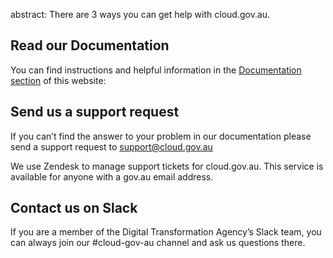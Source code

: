 abstract: There are 3 ways you can get help with cloud.gov.au.

## Read our Documentation

You can find instructions and helpful information in the [Documentation section](/) of this website:

## Send us a support request

If you can’t find the answer to your problem in our documentation please send a support request to [support@cloud.gov.au](mailto:support@cloud.gov.au)

We use Zendesk to manage support tickets for cloud.gov.au. This service is available for anyone with a gov.au email address.

## Contact us on Slack

If you are a member of the Digital Transformation Agency’s Slack team, you can always join our #cloud-gov-au channel and ask us questions there.
